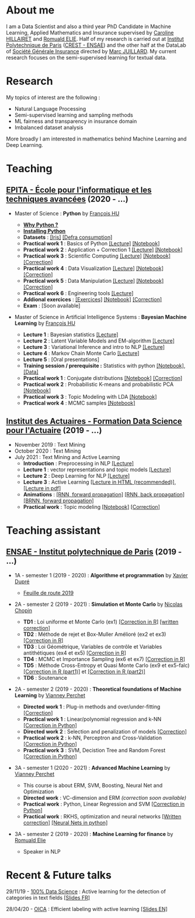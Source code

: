 # About me

I am a Data Scientist and also a third year PhD Candidate in Machine Learning, Applied Mathematics and Insurance supervised by [Caroline HILLAIRET](https://sites.google.com/site/carolinehillairet/home) and [Romuald ELIE](https://perso.math.u-pem.fr/elie.romuald/elie.html). Half of my research is carried out at [Institut Polytechnique de Paris](https://www.ip-paris.fr/) ([CREST - ENSAE](http://crest.science/)) and the other half at the DataLab of [Société Générale Insurance](https://www.assurances.societegenerale.com/fr/) directed by [Marc JUILLARD](https://www.researchgate.net/profile/Marc_Juillard). My current research focuses on the semi-supervised learning for textual data.

# Research

My topics of interest are the following :
- Natural Language Processing
- Semi-supervised learning and sampling methods
- ML fairness and transparency in insurance domain
- Imbalanced dataset analysis

More broadly I am interested in mathematics behind Machine Learning and Deep Learning.

# Teaching

## [EPITA - École pour l'informatique et les techniques avancées](https://www.epita.fr/) (2020 - ...)

- Master of Science : **Python** by [François HU](https://curiousml.github.io/)
  - **[Why Python ?](teaching/why_python.html)**
  - **[Installing Python](teaching/install_python.html)**
  - **Datasets** : [[Iris]](teaching/epita-python/Iris.csv) [[Defra consumption]](teaching/epita-BML/defra_consumption.csv)
  - **Practical work 1** : Basics of Python [[Lecture]](teaching/epita-python/1_introduction_python.html) [[Notebook]](teaching/epita-python/1_introduction_python.ipynb)
  - **Practical work 2** : Application + Correction 1 [[Lecture]](teaching/epita-python/2_application_slides.html) [[Notebook]](teaching/epita-python/2_application.ipynb)
  - **Practical work 3** : Scientific Computing [[Lecture]](teaching/epita-python/3_scientific_computing.html) [[Notebook]](teaching/epita-python/3_scientific_computing.ipynb) [[Correction]](teaching/epita-python/3_scientific_computing_corr.html) 
  - **Practical work 4** : Data Visualization [[Lecture]](teaching/epita-python/4_dataviz.html) [[Notebook]](teaching/epita-python/4_dataviz.ipynb) [[Correction]](teaching/epita-python/4_dataviz_corr.html) 
  - **Practical work 5** : Data Manipulation [[Lecture]](teaching/epita-python/5_dataframe.html) [[Notebook]](teaching/epita-python/5_dataframe.ipynb) [[Correction]](teaching/epita-python/5_dataframe_corr.html)
  - **Practical work 6** : Engineering tools [[Lecture]](teaching/epita-python/6_intro_engineering_slides.html)
  - **Addional exercices** : [[Exercices]](teaching/epita-python/6_additional_exercices.html) [[Notebook]](teaching/epita-python/6_additional_exercices.ipynb) [[Correction]](teaching/epita-python/6_additional_exercices_corr.html)
  - **Exam** : [Soon available]

- Master of Science in Artificial Intelligence Systems : **Bayesian Machine Learning** by [François HU](https://curiousml.github.io/)
  - **Lecture 1** : Bayesian statistics [[Lecture]](teaching/epita-BML/bayes_1_intro.pdf) 
  - **Lecture 2** : Latent Variable Models and EM-algorithm [[Lecture]](teaching/epita-BML/bayes_2_LVM.pdf) 
  - **Lecture 3** : Variational Inference and intro to NLP [[Lecture]](teaching/epita-BML/bayes_3_VI.pdf) 
  - **Lecture 4** : Markov Chain Monte Carlo [[Lecture]](teaching/epita-BML/bayes_4_MCMC.pdf) 
  - **Lecture 5** : [Oral presentations]
  - **Training session / prerequisite :** Statistics with python [[Notebook]](teaching/epita-BML/bayes_intro_statistics.ipynb), [[Data]](teaching/epita-BML/defra_consumption.csv)
  - **Practical work 1** : Conjugate distributions [[Notebook]](teaching/epita-BML/conjugate_prior.ipynb) [[Correction]](teaching/epita-BML/conjugate_prior_corr.html)
  - **Practical work 2** : Probabilistic K-means and probabilistic PCA [[Notebook]](teaching/epita-BML/latent_variable_models.ipynb)
  - **Practical work 3** : Topic Modeling with LDA [[Notebook]](teaching/epita-BML/topic_modeling_lda.ipynb)
  - **Practical work 4** : MCMC samples [[Notebook]](teaching/epita-BML/mcmc_gaussian.ipynb)

## [Institut des Actuaires - Formation Data Science pour l'Actuaire](https://www.institutdesactuaires.com/article/dsa-1123) (2019 - ...)
- November 2019 : Text Mining
- October 2020 : Text Mining
- July 2021 : Text Mining and Active Learning
  - **Introduction** : Preprocessing in NLP [[Lecture]](teaching/DSA/dsa_nlp_introduction.pdf)
  - **Lecture 1** : vector representations and topic models [[Lecture]](teaching/DSA/dsa_nlp_lecture1.pdf)
  - **Lecture 2** : Deep Learning for NLP [[Lecture]](teaching/DSA/dsa_nlp_lecture2.pdf)
  - **Lecture 3** : Active Learning [[Lecture in HTML (recommended)]](teaching/DSA/Annotations.html), [[Lecture in pdf]](teaching/DSA/dsa_nlp_lecture3.pdf)
  - **Animations** : [[RNN, forward propagation]](teaching/DSA/RNNforward.html) [[RNN, back propagation]](teaching/DSA/RNNbackprop.html) [[BRNN, forward propagation]](teaching/DSA/BRNNforward.html)
  - **Practical work** : Topic modeling [[Notebook]](teaching/DSA/dsa_nlp_tp.ipynb) [[Correction]](teaching/DSA/dsa_nlp_tp_corr.html)

# Teaching assistant

## [ENSAE - Institut polytechnique de Paris](https://www.ensae.fr/) (2019 - ...)

- 1A - semester 1 (2019 - 2020) : **Algorithme et programmation** by [Xavier Dupré](http://www.xavierdupre.fr/)
  - [Feuille de route 2019](http://www.xavierdupre.fr/app/ensae_teaching_cs/helpsphinx3/questions/route_1A_2019.html#l-feuille-de-route-2019-1a)

- 2A - semester 2 (2019 - 2021) : **Simulation et Monte Carlo** by [Nicolas Chopin](https://sites.google.com/site/nicolaschopinstatistician/)
  - **TD1** : Loi uniforme et Monte Carlo (ex1) [[Correction in R]](teaching/2A-monte-carlo/TD1_corr.R) [[written correction]](teaching/2A-monte-carlo/TD1_MC.pdf) 
  - **TD2** : Méthode de rejet et Box-Muller Amélioré (ex2 et ex3) [[Correction in R]](teaching/2A-monte-carlo/TD2_code_corr.html)
  - **TD3** : Loi Géométrique, Variables de contrôle et Variables antithétiques (ex4 et ex5) [[Correction in R]](teaching/2A-monte-carlo/TD3_code_corr.html) 
  - **TD4** : MCMC et Importance Sampling (ex6 et ex7) [[Correction in R]](teaching/2A-monte-carlo/TD4_code_corr.html)
  - **TD5** : Méthode Cross-Entropy et Quasi Monte Carlo (ex9 et ex5-falc) [[Correction in R (part1)]](teaching/2A-monte-carlo/TD5_code_corr.html) et [[Correction in R (part2)]](teaching/2A-monte-carlo/quasi_monte_carlo.Rmd)
  - **TD6** : Soutenance
  
  
- 2A - semester 2 (2019 - 2020) : **Theoretical foundations of Machine Learning** by [Vianney Perchet](https://sites.google.com/site/vianneyperchet/)
  - **Directed work 1** : Plug-in methods and over/under-fitting [[Correction]](teaching/2A-machine-learning/TD1_Intro_ML_Corrig_.pdf)
  - **Practical work 1** : Linear/polynomial regression and k-NN [[Correction in Python]](teaching/2A-machine-learning/TD1_TP1_corr.html)
  - **Directed work 2** : Selection and penalization of models [[Correction]](teaching/2A-machine-learning/correction_TD2.pdf)
  - **Practical work 2** : k-NN, Perceptron and Cross-Validation [[Correction in Python]](teaching/2A-machine-learning/TP2_corr.html)
  - **Practical work 3** : SVM, Decistion Tree and Random Forest [[Correction in Python]](teaching/2A-machine-learning/TP3_corr.html)


- 3A - semester 1 (2020 - 2021) : **Advanced Machine Learning** by [Vianney Perchet](https://sites.google.com/site/vianneyperchet/)
  - This course is about ERM, SVM, Boosting, Neural Net and Optimization
  - **Directed work** : VC-dimension and ERM *(correction soon available)*
  - **Practical work** : Python, Linear Regression and SVM [[Correction in Python]](teaching/3A-advanced-machine-learning/tp_advanced_machine_learning.html)
  - **Practical work** : RKHS, optimization and neural networks [[Written correction]](teaching/3A-advanced-machine-learning/aml_td2_raw_correction.pdf) [[Neural Nets in python]](teaching/3A-advanced-machine-learning/aml_neural_nets.html)

- 3A - semester 2 (2019 - 2020) : **Machine Learning for finance** by [Romuald Elie](https://perso.math.u-pem.fr/elie.romuald/elie.html)
  - Speaker in NLP


# Recent & Future talks

29/11/19 - [100% Data Science](https://www.institutdesactuaires.com/se-documenter/supports-des-presentations/100-data-science-128) : Active learning for the detection of categories in text fields [[Slides FR]](talks/100DS.pdf)

28/04/20 - [OICA](https://oica.univ-lyon1.fr/) : Efficient labeling with active learning [[Slides EN]](talks/HU_OICA_slides.pdf)

